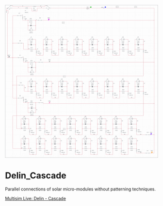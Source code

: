 <div align="center">
  <img src="https://github.com/Mike-Stringer/Delin_Cascade/blob/master/Delin%20-%20%20Cascade-schematic.png"><br>
</div>

# Delin_Cascade
Parallel connections of solar micro-modules without patterning techniques.

[Multisim Live: Delin -  Cascade](https://www.multisim.com/content/5xXF7CqFQXdMZ4pvNVdkLV/delin-cascade/)



